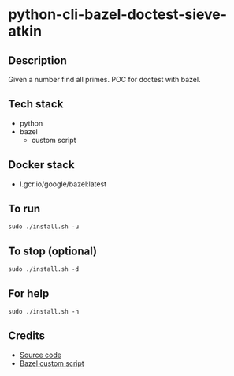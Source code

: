 # python-cli-bazel-doctest-sieve-atkin

## Description
Given a number find all primes.
POC for doctest with bazel.

## Tech stack
- python
- bazel
  - custom script

## Docker stack
- l.gcr.io/google/bazel:latest

## To run
`sudo ./install.sh -u`

## To stop (optional)
`sudo ./install.sh -d`

## For help
`sudo ./install.sh -h`

## Credits
- [Source code](https://www.geeksforgeeks.org/sieve-of-atkin/)
- [Bazel custom script](https://github.com/1e100/bazel_doctest.git)

